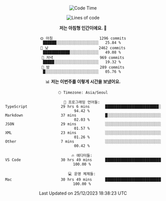 <div align="center">

<br />

 <!--START_SECTION:waka-->
![Code Time](http://img.shields.io/badge/Code%20Time-1%2C855%20hrs%208%20mins-blue)

![Lines of code](https://img.shields.io/badge/%EC%A0%80%EB%8A%94%20%EC%97%AC%ED%83%9C%EA%B9%8C%EC%A7%80%20-3.4%20million%20%EC%A4%84%EC%9D%98%20%EC%BD%94%EB%93%9C%EB%A5%BC%20%EC%9E%91%EC%84%B1%ED%96%88%EC%96%B4%EC%9A%94.-blue)

**저는 아침형 인간이에요. 🐤** 

```text
🌞 아침                     1296 commits        ██████░░░░░░░░░░░░░░░░░░░   25.84 % 
🌆 낮　                     2462 commits        ████████████░░░░░░░░░░░░░   49.08 % 
🌃 저녁                     969 commits         █████░░░░░░░░░░░░░░░░░░░░   19.32 % 
🌙 밤　                     289 commits         █░░░░░░░░░░░░░░░░░░░░░░░░   05.76 % 
```


📊 **저는 이번주를 이렇게 시간을 보냈어요.** 

```text
🕑︎ Timezone: Asia/Seoul

💬 프로그래밍 언어들: 
TypeScript               29 hrs 6 mins       ████████████████████████░   94.42 % 
Markdown                 37 mins             █░░░░░░░░░░░░░░░░░░░░░░░░   02.03 % 
JSON                     29 mins             ░░░░░░░░░░░░░░░░░░░░░░░░░   01.57 % 
XML                      23 mins             ░░░░░░░░░░░░░░░░░░░░░░░░░   01.26 % 
Other                    7 mins              ░░░░░░░░░░░░░░░░░░░░░░░░░   00.42 % 

🔥 에디터들: 
VS Code                  30 hrs 49 mins      █████████████████████████   100.00 % 

💻 운영 체제들: 
Mac                      30 hrs 49 mins      █████████████████████████   100.00 % 
```


 Last Updated on 25/12/2023 18:38:23 UTC
<!--END_SECTION:waka-->

</div>
